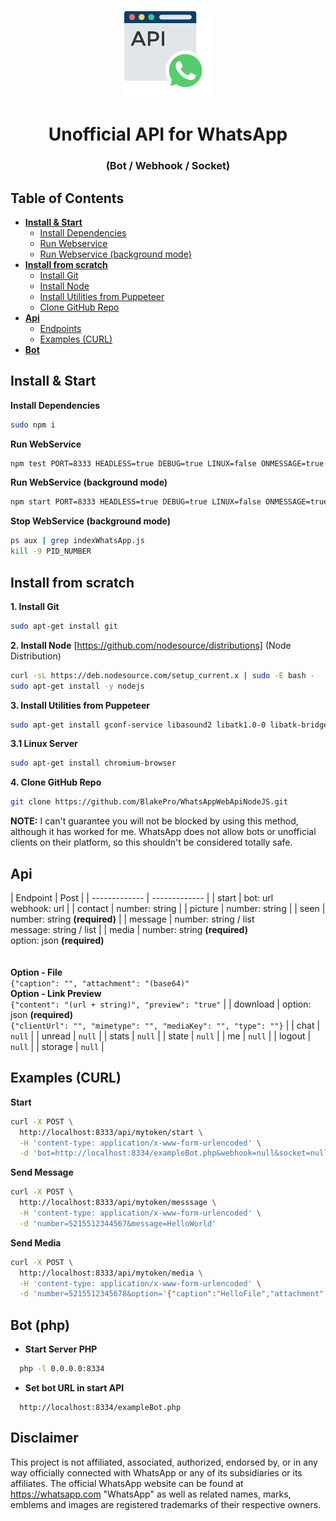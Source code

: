 <p align="center">
  <a href="https://github.com/BlakePro/WhatsAppApiNodeJS">
    <img src="mediaBot/Api_WhatsApp_Bot.png" alt="Api WhatsApp Bot Unofficial" width="140" height="140">
  </a>
  <h1 align="center">Unofficial API for WhatsApp</h1>
  <h3 align="center">(Bot / Webhook / Socket)</h3>
</p>

## Table of Contents

* **[Install & Start](#start)**
  - [Install Dependencies](#dependencies)
  - [Run Webservice](#run)
  - [Run Webservice (background mode)](#runbackground)
* **[Install from scratch](#scratch)**
  - [Install Git](#git)
  - [Install Node](#node)
  - [Install Utilities from Puppeteer](#utilities)
  - [Clone GitHub Repo](#clone)
* **[Api](#api)**
  - [Endpoints](#endpoints)
  - [Examples (CURL)](#apiexamples)
* **[Bot](#bot)**

<a name="start"></a>
## Install & Start

<a name="dependencies"></a>
**Install Dependencies**
```sh
sudo npm i
```

**Run WebService**
```sh
npm test PORT=8333 HEADLESS=true DEBUG=true LINUX=false ONMESSAGE=true
```

**Run WebService (background mode)**
```sh
npm start PORT=8333 HEADLESS=true DEBUG=true LINUX=false ONMESSAGE=true &
```

**Stop WebService (background mode)**
```sh
ps aux | grep indexWhatsApp.js
kill -9 PID_NUMBER
```

<a name="scratch"></a>
## Install from scratch

<a name="git"></a>
**1. Install Git**
```sh
sudo apt-get install git
```

<a name="node"></a>
**2. Install Node**
[https://github.com/nodesource/distributions] (Node Distribution)
```sh
curl -sL https://deb.nodesource.com/setup_current.x | sudo -E bash -
sudo apt-get install -y nodejs
```

<a name="utilities"></a>
**3. Install Utilities from Puppeteer**
```sh
sudo apt-get install gconf-service libasound2 libatk1.0-0 libatk-bridge2.0-0 libc6 libcairo2 libcups2 libdbus-1-3 libexpat1 libfontconfig1 libgcc1 libgconf-2-4 libgdk-pixbuf2.0-0 libglib2.0-0 libgtk-3-0 libnspr4 libpango-1.0-0 libpangocairo-1.0-0 libstdc++6 libx11-6 libx11-xcb1 libxcb1 libxcomposite1 libxcursor1 libxdamage1 libxext6 libxfixes3 libxi6 libxrandr2 libxrender1 libxss1 libxtst6 ca-certificates fonts-liberation libappindicator1 libnss3 lsb-release xdg-utils wget
```

**3.1 Linux Server**
```sh
sudo apt-get install chromium-browser
```

<a name="clone"></a>
**4. Clone GitHub Repo**
```sh
git clone https://github.com/BlakePro/WhatsAppWebApiNodeJS.git
```

**NOTE:** I can't guarantee you will not be blocked by using this method, although it has worked for me. WhatsApp does not allow bots or unofficial clients on their platform, so this shouldn't be considered totally safe.

<a name="api"></a>
## Api
<a name="endpoints"></a>
| Endpoint        | Post           |
| -------------   | -------------  |
| start           | bot: url <br>  webhook: url  |
| contact         | number: string |
| picture           | number: string |
| seen            | number: string **(required)** |
| message         | number: string / list <br> message: string / list |
| media           | number: string **(required)** <br> option: json **(required)** <br><br><br> **Option -  File**<br>```{"caption": "", "attachment": "(base64)"``` <br> **Option - Link Preview**<br>```{"content": "(url + string)", "preview": "true"``` |
| download        | option: json **(required)** <br> ```{"clientUrl": "", "mimetype": "", "mediaKey": "", "type": ""}```  |
| chat            | `null`           |
| unread          | `null`           |
| stats           | `null`           |
| state           | `null`           |
| me              | `null`           |
| logout          | `null`           |
| storage         | `null`          |

## Examples (CURL)
<a name="apiexamples"></a>

**Start**
```sh
curl -X POST \
  http://localhost:8333/api/mytoken/start \
  -H 'content-type: application/x-www-form-urlencoded' \
  -d 'bot=http://localhost:8334/exampleBot.php&webhook=null&socket=null'
```

**Send Message**
```sh
curl -X POST \
  http://localhost:8333/api/mytoken/messsage \
  -H 'content-type: application/x-www-form-urlencoded' \
  -d 'number=5215512344567&message=HelloWorld'
```

**Send Media**
```sh
curl -X POST \
  http://localhost:8333/api/mytoken/media \
  -H 'content-type: application/x-www-form-urlencoded' \
  -d 'number=5215512345678&option='{"caption":"HelloFile","attachment":"data:image/svg+xml;base64,PHN2ZyB4bWxucz0iaHR0cDovL3d3dy53My5vcmcvMjAwMC9zdmciIHdpZHRoPSIyNCIgaGVpZ2h0PSIyNCIgdmlld0JveD0iMCAwIDI0IDI0IiBmaWxsPSJub25lIiBzdHJva2U9ImN1cnJlbnRDb2xvciIgc3Ryb2tlLXdpZHRoPSIyIiBzdHJva2UtbGluZWNhcD0icm91bmQiIHN0cm9rZS1saW5lam9pbj0icm91bmQiIGNsYXNzPSJmZWF0aGVyIGZlYXRoZXItY2lyY2xlIj48Y2lyY2xlIGN4PSIxMiIgY3k9IjEyIiByPSIxMCI+PC9jaXJjbGU+PC9zdmc+"}''
```

<a name="bot"></a>
## Bot (php)
- **Start Server PHP**
```sh
  php -l 0.0.0.0:8334
```
- **Set bot URL in start API**
```
  http://localhost:8334/exampleBot.php
```

## Disclaimer

This project is not affiliated, associated, authorized, endorsed by, or in any way officially connected with WhatsApp or any of its subsidiaries or its affiliates. The official WhatsApp website can be found at https://whatsapp.com "WhatsApp" as well as related names, marks, emblems and images are registered trademarks of their respective owners.
